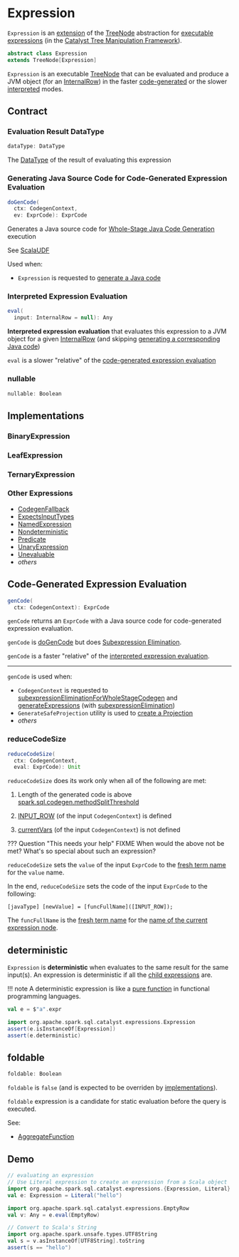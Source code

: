 # Expression

`Expression` is an [extension](#contract) of the [TreeNode](../catalyst/TreeNode.md) abstraction for [executable expressions](#implementations) (in the [Catalyst Tree Manipulation Framework](../catalyst/index.md)).

```scala
abstract class Expression
extends TreeNode[Expression]
```

`Expression` is an executable [TreeNode](../catalyst/TreeNode.md) that can be evaluated and produce a JVM object (for an [InternalRow](../InternalRow.md)) in the faster [code-generated](#genCode) or the slower [interpreted](#eval) modes.

## Contract

### <span id="dataType"> Evaluation Result DataType

```scala
dataType: DataType
```

The [DataType](../types/DataType.md) of the result of evaluating this expression

### <span id="doGenCode"> Generating Java Source Code for Code-Generated Expression Evaluation

```scala
doGenCode(
  ctx: CodegenContext,
  ev: ExprCode): ExprCode
```

Generates a Java source code for [Whole-Stage Java Code Generation](../whole-stage-code-generation/index.md) execution

See [ScalaUDF](ScalaUDF.md#doGenCode)

Used when:

* `Expression` is requested to [generate a Java code](#genCode)

### <span id="eval"> Interpreted Expression Evaluation

```scala
eval(
  input: InternalRow = null): Any
```

**Interpreted expression evaluation** that evaluates this expression to a JVM object for a given [InternalRow](../InternalRow.md) (and skipping [generating a corresponding Java code](#genCode))

`eval` is a slower "relative" of the [code-generated expression evaluation](#genCode)

### <span id="nullable"> nullable

```scala
nullable: Boolean
```

## Implementations

### <span id="BinaryExpression"> BinaryExpression

### <span id="LeafExpression"> LeafExpression

### <span id="TernaryExpression"> TernaryExpression

### Other Expressions

* [CodegenFallback](CodegenFallback.md)
* [ExpectsInputTypes](ExpectsInputTypes.md)
* [NamedExpression](NamedExpression.md)
* [Nondeterministic](Nondeterministic.md)
* [Predicate](Predicate.md)
* [UnaryExpression](UnaryExpression.md)
* [Unevaluable](Unevaluable.md)
* _others_

## <span id="genCode"> Code-Generated Expression Evaluation

```scala
genCode(
  ctx: CodegenContext): ExprCode
```

`genCode` returns an `ExprCode` with a Java source code for code-generated expression evaluation.

`genCode` is [doGenCode](#doGenCode) but does [Subexpression Elimination](../subexpression-elimination.md).

`genCode` is a faster "relative" of the [interpreted expression evaluation](#eval).

---

`genCode` is used when:

* `CodegenContext` is requested to [subexpressionEliminationForWholeStageCodegen](../whole-stage-code-generation/CodegenContext.md#subexpressionEliminationForWholeStageCodegen) and  [generateExpressions](../whole-stage-code-generation/CodegenContext.md#generateExpressions) (with [subexpressionElimination](../whole-stage-code-generation/CodegenContext.md#subexpressionElimination))
* `GenerateSafeProjection` utility is used to [create a Projection](../whole-stage-code-generation/GenerateSafeProjection.md#create)
* _others_

### <span id="reduceCodeSize"> reduceCodeSize

```scala
reduceCodeSize(
  ctx: CodegenContext,
  eval: ExprCode): Unit
```

`reduceCodeSize` does its work only when all of the following are met:

1. Length of the generated code is above [spark.sql.codegen.methodSplitThreshold](../configuration-properties.md#spark.sql.codegen.methodSplitThreshold)

1. [INPUT_ROW](../whole-stage-code-generation/CodegenContext.md#INPUT_ROW) (of the input `CodegenContext`) is defined

1. [currentVars](../whole-stage-code-generation/CodegenContext.md#currentVars) (of the input `CodegenContext`) is not defined

??? Question "This needs your help"
    FIXME When would the above not be met? What's so special about such an expression?

`reduceCodeSize` sets the `value` of the input `ExprCode` to the [fresh term name](../whole-stage-code-generation/CodegenContext.md#freshName) for the `value` name.

In the end, `reduceCodeSize` sets the code of the input `ExprCode` to the following:

```text
[javaType] [newValue] = [funcFullName]([INPUT_ROW]);
```

The `funcFullName` is the [fresh term name](../whole-stage-code-generation/CodegenContext.md#freshName) for the [name of the current expression node](../catalyst/TreeNode.md#nodeName).

## <span id="deterministic"> deterministic

`Expression` is **deterministic** when evaluates to the same result for the same input(s). An expression is deterministic if all the [child expressions](../catalyst/TreeNode.md#children) are.

!!! note
    A deterministic expression is like a [pure function](https://en.wikipedia.org/wiki/Pure_function) in functional programming languages.

```scala
val e = $"a".expr

import org.apache.spark.sql.catalyst.expressions.Expression
assert(e.isInstanceOf[Expression])
assert(e.deterministic)
```

## <span id="foldable"> foldable

```scala
foldable: Boolean
```

`foldable` is `false` (and is expected to be overriden by [implementations](#implementations)).

`foldable` expression is a candidate for static evaluation before the query is executed.

See:

* [AggregateFunction](AggregateFunction.md#foldable)

## Demo

```scala
// evaluating an expression
// Use Literal expression to create an expression from a Scala object
import org.apache.spark.sql.catalyst.expressions.{Expression, Literal}
val e: Expression = Literal("hello")

import org.apache.spark.sql.catalyst.expressions.EmptyRow
val v: Any = e.eval(EmptyRow)

// Convert to Scala's String
import org.apache.spark.unsafe.types.UTF8String
val s = v.asInstanceOf[UTF8String].toString
assert(s == "hello")
```
